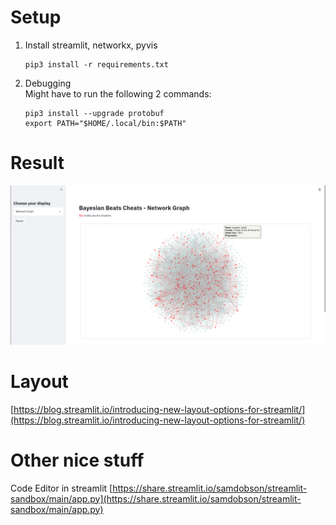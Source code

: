 # Setup

1. Install streamlit, networkx, pyvis
   ```
   pip3 install -r requirements.txt
   ```
2. Debugging  
   Might have to run the following 2 commands:
   ```
   pip3 install --upgrade protobuf
   export PATH="$HOME/.local/bin:$PATH"
   ```

# Result

![graph](image/graph.png)

# Layout

[https://blog.streamlit.io/introducing-new-layout-options-for-streamlit/](https://blog.streamlit.io/introducing-new-layout-options-for-streamlit/)

# Other nice stuff

Code Editor in streamlit
[https://share.streamlit.io/samdobson/streamlit-sandbox/main/app.py](https://share.streamlit.io/samdobson/streamlit-sandbox/main/app.py)
